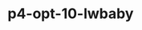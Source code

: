 # p4-opt-10-lwbaby
<div text-align='center>
  <img src=https://user-images.githubusercontent.com/56903243/119317896-99c62680-bcb3-11eb-8495-a3372fabd656.jpg width = 30%>
                 </div>

부스트캠프 AI tech 프로젝트4 모델 최적화 'Lightweight Baby!'팀입니다.

